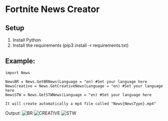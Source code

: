 # Fortnite News Creator
## Setup

1) Install Python
2) Install the requirements (pip3 install -r requirements.txt)

## Example:

```
import News

NewsBR = News.GetBRNews(Language = "en) #Set your language here
NewsCreative = News.GetCreativeNews(Language = "en) #Set your language here
NewsSTW = News.GetSTWNews(Language = "en) #Set your language here

It will create automatically a mp4 file called "News{NewsType}.mp4"
```

Output:
![BR](https://raw.githubusercontent.com/MyNameIsDark01/fortnitenewscreator/master/examples/NewsBR.gif)
![CREATIVE](https://raw.githubusercontent.com/MyNameIsDark01/fortnitenewscreator/master/examples/NewsCreative.gif)
![STW](https://raw.githubusercontent.com/MyNameIsDark01/fortnitenewscreator/master/examples/NewsSTW.gif)
